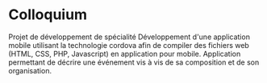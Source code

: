 Colloquium
=========

Projet de développement de spécialité
Développement d'une application mobile utilisant la technologie cordova afin de compiler des fichiers web (HTML, CSS, PHP, Javascript) en application pour mobile.
Application permettant de décrire une événement vis à vis de sa composition et de son organisation.

